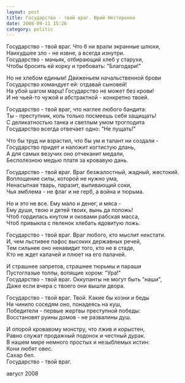 ```yaml
---
layout: post
title: Государство - твой враг. Юрий Нестеренко
date: 2008-09-11 15:26 
category: politic
---
```

Государство - твой враг. Что б ни врали экранные шлюхи,
<br>
Наихудшее зло - не извне, а всегда изнутри.
<br>
Государство - маньяк, отбирающий хлеб у старухи,
<br>
Чтобы бросить ей корку и требовать: "Благодари!"


Но не хлебом единым! Движеньем начальственной брови
<br>
Государство командует ей: отдавай сыновей!
<br>
На убой шагом марш! Государство не может без крови!
<br>
И не чьей-то чужой и абстрактной - конкретно твоей.

Государство - твой враг, что наглее любого бандита:
<br>
Ты - преступник, коль только посмеешь себя защищать!
<br>
С деликатностью танка и светлым умом троглодита
<br>
Государство всегда отвечает одно: "Не пущать!"

Что бы труд ни взрастил, что бы ум и талант ни создали -
<br>
Государство придет и наложит когтистую длань,
<br>
А для самых везучих оно отчеканит медали,
<br>
Бесполезною медью платя за кровавую дань.

Государство - твой враг. Враг безжалостный, жадный, жестокий.
<br>
Воплощение силы, которой не нужно ума,
<br>
Ненасытная тварь, паразит, выпивающий соки,
<br>
Чья эмблема - не флаг и не герб, а война и тюрьма.

Но и это не все. Ему мало и денег, и мяса -
<br>
Ему души, твою и детей твоих, вынь да положь!
<br>
Чтоб гордилась кнутом и оковами рабская масса,
<br>
Чтоб привыкла с пеленок хлебать ядовитую ложь.

Государство - твой враг. Враг любого, кто мыслит некстати.
<br>
И, чем льстивее пафос высоких державных речей,
<br>
Тем сильнее оно ненавидит того, кто не в стаде,
<br>
Кто не ждет калачей и плюет на его палачей.

И страшнее запретов, страшнее тюрьмы и параши
<br>
Пустоглазые толпы, вопящие хором: "Ура!"
<br>
Государство - твой враг. Оккупанты не могут быть "наши",
<br>
Даже если вчера с твоего они вышли двора.

Государство - твой враг. Твой. Какие бы козни и беды
<br>
Ни чинило соседям оно, понадеясь на куш,
<br>
Победители - первые жертвы преступной победы:
<br>
Восстановят руины домов - не развалины душ.

И опорой кровавому монстру, что лжив и корыстен,
<br>
Равно служат продажный подонок и честный дурак.
<br>
В нашем мире немного простых и незыблемых истин:
<br>
Кони любят овес.
<br>
Сахар бел.
<br>
Государство - твой враг.

август 2008
